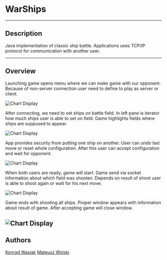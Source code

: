 # WarShips


----------


## Description
Java implementation of classic ship battle.   Applications uses TCP/IP protocol for communication with another user. 


----------


## Overview
Launching game opens menu where we can make game with our opponent. Because of non-server connection user need to define to play as server or client. 

![Chart Display](https://github.com/matewol540/WarShips/blob/master/WarShips/connectingToopenent.gif?raw=true)

After connecting, we need to set ships on battle field. In left pane is iterator how much ships user is able to set on field. Game highlights fields where ships are supposed to appear.

![Chart Display](https://github.com/matewol540/WarShips/blob/master/WarShips/settingShips.gif?raw=true)

 App provides security from putting one ship on another. User can undo last move or reset whole configuration. After this user can accept configuration and wait for opponent.
 
![Chart Display](https://github.com/matewol540/WarShips/blob/master/WarShips/shipSet.gif?raw=true)

When both users are ready, game will start. Game send via socket information about which field was shooten. Depends on result of shoot user is able to shoot again or wait for his next move.

![Chart Display](https://github.com/matewol540/WarShips/blob/master/WarShips/shooting.gif?raw=true)

Game ends with shooting all ships. Proper window appears with information about result of game. After accepting game will close window.

![Chart Display](https://github.com/matewol540/WarShips/blob/master/WarShips/win.gif?raw=true)
----------

## Authors
[Konrad Wasiak](https://github.com/KonradWasiak)
[Mateusz Wolski](https://github.com/matewol540)
